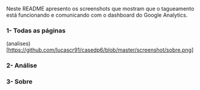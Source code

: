 Neste README apresento os screenshots que mostram que o tagueamento está funcionando e comunicando com o dashboard do Google Analytics.

### 1- Todas as páginas

(analises)[https://github.com/lucascr91/casedp6/blob/master/screenshot/sobre.png]

### 2- Análise

### 3- Sobre


